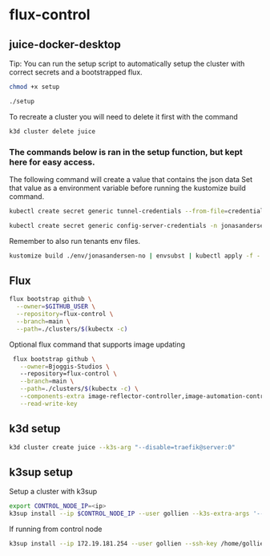 # flux-control

## juice-docker-desktop

Tip: You can run the setup script to automatically setup the cluster with correct secrets and a bootstrapped flux.
```bash
chmod +x setup

./setup
```

To recreate a cluster you will need to delete it first with the command
```bash
k3d cluster delete juice
```

### The commands below is ran in the setup function, but kept here for easy access.

The following command will create a value that contains the json data
Set that value as a environment variable before running the kustomize build command.
```bash
kubectl create secret generic tunnel-credentials --from-file=credentials.json=/home/$USER/.cloudflared/<tunnel-id>.json -o yaml --dry-run=client
```

```bash
kubectl create secret generic config-server-credentials -n jonasandersen-no --from-literal=username=$SPRING_CLOUD_CONFIG_USERNAME --from-literal=password=$SPRING_CLOUD_CONFIG_PASSWORD
```

Remember to also run tenants env files.


```bash
kustomize build ./env/jonasandersen-no | envsubst | kubectl apply -f -
```

## Flux

```bash
flux bootstrap github \
  --owner=$GITHUB_USER \
  --repository=flux-control \
  --branch=main \
  --path=./clusters/$(kubectx -c)
```

Optional flux command that supports image updating
```bash
 flux bootstrap github \
   --owner=Bjoggis-Studios \   
   --repository=flux-control \
   --branch=main \
   --path=./clusters/$(kubectx -c) \
   --components-extra image-reflector-controller,image-automation-controller \
   --read-write-key
```


## k3d setup

```bash
k3d cluster create juice --k3s-arg "--disable=traefik@server:0"
```


## k3sup setup

Setup a cluster with k3sup

```bash
export CONTROL_NODE_IP=<ip>
k3sup install --ip $CONTROL_NODE_IP --user gollien --k3s-extra-args '--disable traefik' --merge --local-path ~/.kube/config --context cluster00 --ssh-key pi-cluster
```

If running from control node
```bash
k3sup install --ip 172.19.181.254 --user gollien --ssh-key /home/gollien/.ssh/id_ed25519 --k3s-extra-args '--disable traefik' --context cluster00  
```